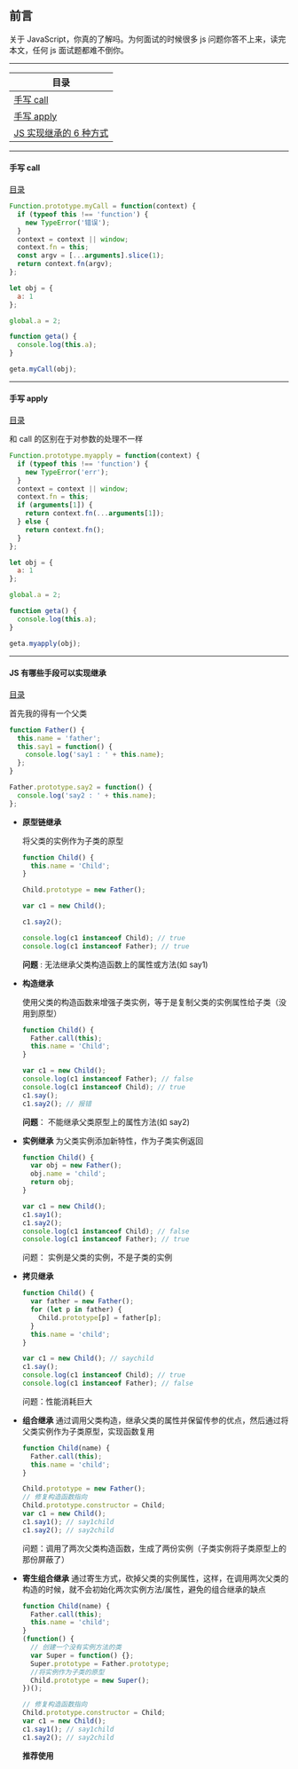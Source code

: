 ## 前言

关于 JavaScript，你真的了解吗。为何面试的时候很多 js 问题你答不上来，读完本文，任何 js 面试题都难不倒你。

---

<a id="TOC"></a>

| 目录                          |
| ----------------------------- |
| [手写 call](#d1)              |
| [手写 apply](#d2)             |
| [JS 实现继承的 6 种方式](#d3) |

---

<a id="d1"></a>

#### 手写 call

[目录](#TOC)

```js
Function.prototype.myCall = function(context) {
  if (typeof this !== 'function') {
    new TypeError('错误');
  }
  context = context || window;
  context.fn = this;
  const argv = [...arguments].slice(1);
  return context.fn(argv);
};

let obj = {
  a: 1
};

global.a = 2;

function geta() {
  console.log(this.a);
}

geta.myCall(obj);
```

---

<a id="d2"></a>

#### 手写 apply

[目录](#TOC)

和 call 的区别在于对参数的处理不一样

```js
Function.prototype.myapply = function(context) {
  if (typeof this !== 'function') {
    new TypeError('err');
  }
  context = context || window;
  context.fn = this;
  if (arguments[1]) {
    return context.fn(...arguments[1]);
  } else {
    return context.fn();
  }
};

let obj = {
  a: 1
};

global.a = 2;

function geta() {
  console.log(this.a);
}

geta.myapply(obj);
```

---

<a id="d3"></a>

#### JS 有哪些手段可以实现继承

[目录](#TOC)

首先我的得有一个父类

```js
function Father() {
  this.name = 'father';
  this.say1 = function() {
    console.log('say1 : ' + this.name);
  };
}

Father.prototype.say2 = function() {
  console.log('say2 : ' + this.name);
};
```

- **原型链继承**

  将父类的实例作为子类的原型

  ```js
  function Child() {
    this.name = 'Child';
  }

  Child.prototype = new Father();

  var c1 = new Child();

  c1.say2();

  console.log(c1 instanceof Child); // true
  console.log(c1 instanceof Father); // true
  ```

  **问题** :
  无法继承父类构造函数上的属性或方法(如 say1)

* **构造继承**

  使用父类的构造函数来增强子类实例，等于是复制父类的实例属性给子类（没用到原型）

  ```js
  function Child() {
    Father.call(this);
    this.name = 'Child';
  }

  var c1 = new Child();
  console.log(c1 instanceof Father); // false
  console.log(c1 instanceof Child); // true
  c1.say();
  c1.say2(); // 报错
  ```

  **问题**：
  不能继承父类原型上的属性方法(如 say2)

- **实例继承**
  为父类实例添加新特性，作为子类实例返回

  ```js
  function Child() {
    var obj = new Father();
    obj.name = 'child';
    return obj;
  }

  var c1 = new Child();
  c1.say1();
  c1.say2();
  console.log(c1 instanceof Child); // false
  console.log(c1 instanceof Father); // true
  ```

  问题：
  实例是父类的实例，不是子类的实例

* **拷贝继承**

  ```js
  function Child() {
    var father = new Father();
    for (let p in father) {
      Child.prototype[p] = father[p];
    }
    this.name = 'child';
  }

  var c1 = new Child(); // saychild
  c1.say();
  console.log(c1 instanceof Child); // true
  console.log(c1 instanceof Father); // false
  ```

  问题：性能消耗巨大

- **组合继承**
  通过调用父类构造，继承父类的属性并保留传参的优点，然后通过将父类实例作为子类原型，实现函数复用

  ```js
  function Child(name) {
    Father.call(this);
    this.name = 'child';
  }

  Child.prototype = new Father();
  // 修复构造函数指向
  Child.prototype.constructor = Child;
  var c1 = new Child();
  c1.say1(); // say1child
  c1.say2(); // say2child
  ```

  问题：调用了两次父类构造函数，生成了两份实例（子类实例将子类原型上的那份屏蔽了）

* **寄生组合继承**
  通过寄生方式，砍掉父类的实例属性，这样，在调用两次父类的构造的时候，就不会初始化两次实例方法/属性，避免的组合继承的缺点

  ```js
  function Child(name) {
    Father.call(this);
    this.name = 'child';
  }
  (function() {
    // 创建一个没有实例方法的类
    var Super = function() {};
    Super.prototype = Father.prototype;
    //将实例作为子类的原型
    Child.prototype = new Super();
  })();

  // 修复构造函数指向
  Child.prototype.constructor = Child;
  var c1 = new Child();
  c1.say1(); // say1child
  c1.say2(); // say2child
  ```

  **推荐使用**
